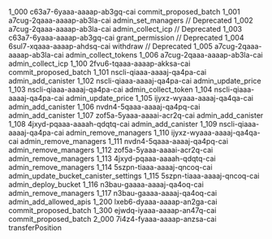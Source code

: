 1_000 c63a7-6yaaa-aaaap-ab3gq-cai commit_proposed_batch
1_001 a7cug-2qaaa-aaaap-ab3la-cai admin_set_managers // Deprecated
1_002 a7cug-2qaaa-aaaap-ab3la-cai admin_collect_icp // Deprecated
1_003 c63a7-6yaaa-aaaap-ab3gq-cai grant_permission // Deprecated
1_004 6sul7-xqaaa-aaaap-ahdsq-cai withdraw // Deprecated
1_005 a7cug-2qaaa-aaaap-ab3la-cai admin_collect_tokens
1_006 a7cug-2qaaa-aaaap-ab3la-cai admin_collect_icp
1_100 2fvu6-tqaaa-aaaap-akksa-cai commit_proposed_batch
1_101 nscli-qiaaa-aaaaj-qa4pa-cai admin_add_canister
1_102 nscli-qiaaa-aaaaj-qa4pa-cai admin_update_price
1_103 nscli-qiaaa-aaaaj-qa4pa-cai admin_collect_token
1_104 nscli-qiaaa-aaaaj-qa4pa-cai admin_update_price
1_105 ijyxz-wyaaa-aaaaj-qa4qa-cai admin_add_canister
1_106 nvdn4-5qaaa-aaaaj-qa4pq-cai admin_add_canister
1_107 zof5a-5yaaa-aaaai-acr2q-cai admin_add_canister
1_108 4jxyd-pqaaa-aaaah-qdqtq-cai admin_add_canister
1_109 nscli-qiaaa-aaaaj-qa4pa-cai admin_remove_managers
1_110 ijyxz-wyaaa-aaaaj-qa4qa-cai admin_remove_managers
1_111 nvdn4-5qaaa-aaaaj-qa4pq-cai admin_remove_managers
1_112 zof5a-5yaaa-aaaai-acr2q-cai admin_remove_managers
1_113 4jxyd-pqaaa-aaaah-qdqtq-cai admin_remove_managers
1_114 5szpn-tiaaa-aaaaj-qncoq-cai admin_update_bucket_canister_settings
1_115 5szpn-tiaaa-aaaaj-qncoq-cai admin_deploy_bucket
1_116 n3bau-gaaaa-aaaaj-qa4oq-cai admin_remove_managers
1_117 n3bau-gaaaa-aaaaj-qa4oq-cai admin_add_allowed_apis
1_200 lxeb6-dyaaa-aaaap-an2ga-cai commit_proposed_batch
1_300 ejwdq-iyaaa-aaaap-an47q-cai commit_proposed_batch
2_000 7i4z4-fyaaa-aaaap-anzsa-cai transferPosition